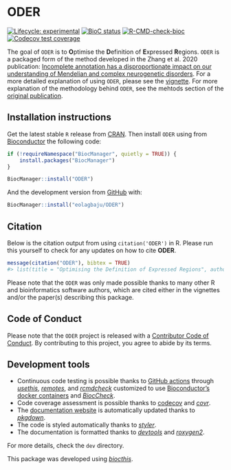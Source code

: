 
<!-- README.md is generated from README.Rmd. Please edit that file -->

# ODER

<!-- badges: start -->

[![Lifecycle:
experimental](https://img.shields.io/badge/lifecycle-experimental-orange.svg)](https://lifecycle.r-lib.org/articles/stages.html#experimental)
[![BioC
status](http://www.bioconductor.org/shields/build/release/bioc/ODER.svg)](https://bioconductor.org/checkResults/release/bioc-LATEST/ODER)
[![R-CMD-check-bioc](https://github.com/eolagbaju/ODER/workflows/R-CMD-check-bioc/badge.svg)](https://github.com/eolagbaju/ODER/actions)
[![Codecov test
coverage](https://codecov.io/gh/eolagbaju/ODER/branch/master/graph/badge.svg)](https://codecov.io/gh/eolagbaju/ODER?branch=master)
<!-- badges: end -->

The goal of `ODER` is to **O**ptimise the **D**efinition of
**E**xpressed **R**egions. `ODER` is a packaged form of the method
developed in the Zhang et al. 2020 publication: [Incomplete annotation
has a disproportionate impact on our understanding of Mendelian and
complex neurogenetic
disorders](https://www.science.org/doi/10.1126/sciadv.aay8299). For a
more detailed explanation of using `ODER`, please see the
[vignette](https://eolagbaju.github.io/ODER/articles/ODERflow.html). For
more explanation of the methodology behind `ODER`, see the mehtods
section of the [original
publication](https://www.science.org/doi/10.1126/sciadv.aay8299).

## Installation instructions

Get the latest stable `R` release from
[CRAN](http://cran.r-project.org/). Then install `ODER` using from
[Bioconductor](http://bioconductor.org/) the following code:

``` r
if (!requireNamespace("BiocManager", quietly = TRUE)) {
    install.packages("BiocManager")
}

BiocManager::install("ODER")
```

And the development version from
[GitHub](https://github.com/eolagbaju/ODER) with:

``` r
BiocManager::install("eolagbaju/ODER")
```

## Citation

Below is the citation output from using `citation('ODER')` in R. Please
run this yourself to check for any updates on how to cite **ODER**.

``` r
message(citation("ODER"), bibtex = TRUE)
#> list(title = "Optimising the Definition of Expressed Regions", author = list(list(given = NULL, family = "eolagbaju", role = NULL, email = NULL, comment = NULL)), year = "2021", url = "http://www.bioconductor.org/packages/ODER", note = "https://github.com/eolagbaju/ODER/ODER - R package version 0.99.19", doi = "10.18129/B9.bioc.ODER")list(title = "Optimising the Definition of Expressed Regions", author = list(list(given = NULL, family = "eolagbaju", role = NULL, email = NULL, comment = NULL)), year = "2021", journal = "bioRxiv", doi = "10.1101/TODO", url = "https://www.biorxiv.org/content/10.1101/TODO")TRUE
```

Please note that the `ODER` was only made possible thanks to many other
R and bioinformatics software authors, which are cited either in the
vignettes and/or the paper(s) describing this package.

## Code of Conduct

Please note that the `ODER` project is released with a [Contributor Code
of Conduct](http://bioconductor.org/about/code-of-conduct/). By
contributing to this project, you agree to abide by its terms.

## Development tools

  - Continuous code testing is possible thanks to [GitHub
    actions](https://www.tidyverse.org/blog/2020/04/usethis-1-6-0/)
    through *[usethis](https://CRAN.R-project.org/package=usethis)*,
    *[remotes](https://CRAN.R-project.org/package=remotes)*, and
    *[rcmdcheck](https://CRAN.R-project.org/package=rcmdcheck)*
    customized to use [Bioconductor’s docker
    containers](https://www.bioconductor.org/help/docker/) and
    *[BiocCheck](https://bioconductor.org/packages/3.12/BiocCheck)*.
  - Code coverage assessment is possible thanks to
    [codecov](https://codecov.io/gh) and
    *[covr](https://CRAN.R-project.org/package=covr)*.
  - The [documentation website](http://eolagbaju.github.io/ODER) is
    automatically updated thanks to
    *[pkgdown](https://CRAN.R-project.org/package=pkgdown)*.
  - The code is styled automatically thanks to
    *[styler](https://CRAN.R-project.org/package=styler)*.
  - The documentation is formatted thanks to
    *[devtools](https://CRAN.R-project.org/package=devtools)* and
    *[roxygen2](https://CRAN.R-project.org/package=roxygen2)*.

For more details, check the `dev` directory.

This package was developed using
*[biocthis](https://bioconductor.org/packages/3.12/biocthis)*.
